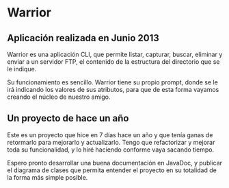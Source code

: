 Warrior
==========
Aplicación realizada en Junio 2013
--------------
Warrior es una aplicación CLI, que permite listar, capturar, buscar, eliminar y enviar
a un servidor FTP, el contenido de la estructura del directorio que se le indique.

Su funcionamiento es sencillo. Warrior tiene su propio prompt, donde se
le irá indicando los valores de sus atributos, para que de esta forma 
vayamos creando el núcleo de nuestro amigo.

Un proyecto de hace un año
---------------
Este es un proyecto que hice en 7 días hace un año y que tenía ganas de retormarlo 
para mejorarlo y actualizarlo. Tengo que refactorizar y mejorar toda su funcionalidad,
y lo hiré haciendo conforme vaya sacando tiempo. 

Espero pronto desarrollar una buena documentación en JavaDoc, y publicar 
el diagrama de clases que permita entender el proyecto en su totalidad de
la forma más simple posible.
